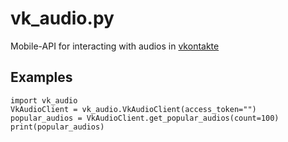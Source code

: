 # vk_audio.py
Mobile-API for interacting with audios in [vkontakte](https://vk.com)

## Examples
```python3
import vk_audio
VkAudioClient = vk_audio.VkAudioClient(access_token="")
popular_audios = VkAudioClient.get_popular_audios(count=100)
print(popular_audios)
```
